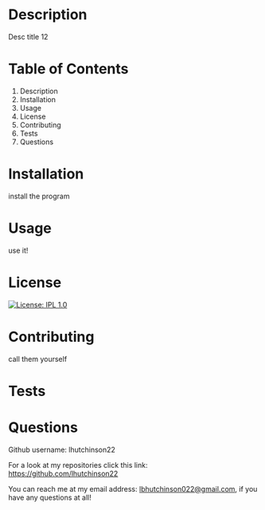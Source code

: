 
# Description 
Desc title 12
# Table of Contents
1. Description
2. Installation
3. Usage
4. License
5. Contributing
6. Tests
7. Questions

# Installation
install the program
# Usage
use it!
# License
[![License: IPL 1.0](https://img.shields.io/badge/License-IPL%201.0-blue.svg)](https://opensource.org/licenses/IPL-1.0)
# Contributing
call them yourself
# Tests
# Questions
Github username: lhutchinson22

For a look at my repositories click this link: https://github.com/lhutchinson22

You can reach me at my email address: lbhutchinson022@gmail.com, if you have any questions at all!